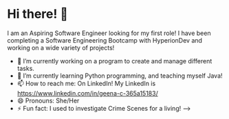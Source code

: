 # Hi there! 👋
I am an Aspiring Software Engineer looking for my first role! 
I have been completing a Software Engineering Bootcamp with HyperionDev and working on a wide variety of projects! 

- 🔭 I’m currently working on a program to create and manage different tasks.  
- 🌱 I’m currently learning Python programming, and teaching myself Java!
- 📫 How to reach me: On LinkedIn! My LinkedIn is https://www.linkedin.com/in/geena-c-365a15183/
- 😄 Pronouns: She/Her
- ⚡ Fun fact: I used to investigate Crime Scenes for a living! 
-->
